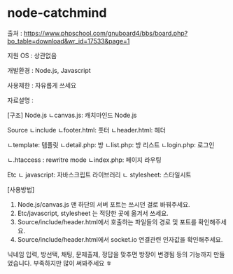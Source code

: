 # node-catchmind

출처 : https://www.phpschool.com/gnuboard4/bbs/board.php?bo_table=download&wr_id=17533&page=1


지원 OS : 상관없음 

개발환경 : Node.js, Javascript 

사용제한 : 자유롭게 쓰세요 

자료설명 : 

[구조] 
Node.js 
  ㄴcanvas.js: 캐치마인드 Node.js 

Source 
  ㄴinclude 
    ㄴfooter.html: 풋터 
    ㄴheader.html: 헤더 

  ㄴtemplate: 템플릿 
    ㄴdetail.php: 방 
    ㄴlist.php: 방 리스트 
    ㄴlogin.php: 로그인 

  ㄴ.htaccess : rewritre mode 
  ㄴindex.php: 페이지 라우팅 

Etc 
  ㄴ javascript: 자바스크립트 라이브러리 
  ㄴ stylesheet: 스타일시트 


[사용방법] 
1. Node.js/canvas.js 맨 하단의 서버 포트는 쓰시던 걸로 바꿔주세요. 
2. Etc/javascript, stylesheet 는 적당한 곳에 옮겨서 쓰세요. 
3. Source/include/header.html에서 호출하는 파일들의 경로 및 포트를 확인해주세요. 
4. Source/include/header.html에서 socket.io 연결관련 인자값을 확인해주세요. 


닉네임 입력, 방선택, 채팅, 문제출제, 정답을 맞추면 방장이 변경됨 등의 기능까지 만들었습니다. 
부족하지만 많이 써봐주세요 ㅎ
